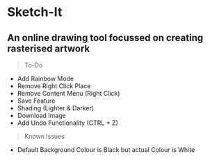 # Sketch-It
## An online drawing tool focussed on creating rasterised artwork

> To-Do
- Add Rainbow Mode
- Remove Right Click Place
- Remove Content Menu (Right Click)
- Save Feature
- Shading (Lighter & Darker)
- Download Image
- Add Undo Functionality (CTRL + Z)

> Known Issues
- Default Background Colour is Black but actual Colour is White
